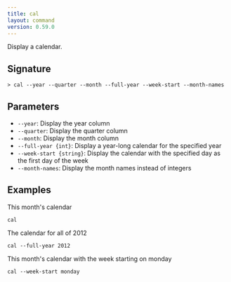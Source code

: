 ```yaml
---
title: cal
layout: command
version: 0.59.0
---
```


Display a calendar.

## Signature

```> cal --year --quarter --month --full-year --week-start --month-names```

## Parameters

 -  `--year`: Display the year column
 -  `--quarter`: Display the quarter column
 -  `--month`: Display the month column
 -  `--full-year {int}`: Display a year-long calendar for the specified year
 -  `--week-start {string}`: Display the calendar with the specified day as the first day of the week
 -  `--month-names`: Display the month names instead of integers

## Examples

This month's calendar
```shell
cal
```

The calendar for all of 2012
```shell
cal --full-year 2012
```

This month's calendar with the week starting on monday
```shell
cal --week-start monday
```

